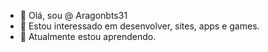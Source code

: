 - 👋 Olá, sou @ Aragonbts31
- 👀 Estou interessado em desenvolver, sites, apps e games.
- 🌱 Atualmente estou aprendendo.
